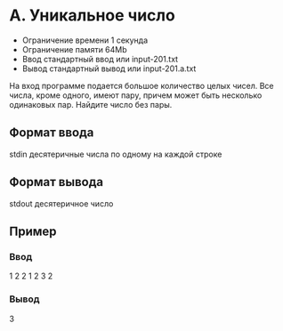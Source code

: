 # A. Уникальное число

- Ограничение времени	1 секунда
- Ограничение памяти	64Mb
- Ввод	стандартный ввод или input-201.txt
- Вывод	стандартный вывод или input-201.a.txt

На вход программе подается большое количество целых чисел. Все числа, кроме одного, имеют пару, причем может быть несколько одинаковых пар. Найдите число без пары.

## Формат ввода

stdin десятеричные числа по одному на каждой строке

## Формат вывода

stdout десятеричное число

## Пример

### Ввод	
1
2
2
1
2
3
2

### Вывод
3
